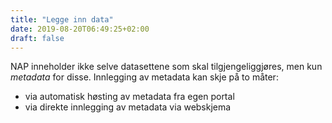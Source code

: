 ```yaml
---
title: "Legge inn data"
date: 2019-08-20T06:49:25+02:00
draft: false
---
```


NAP inneholder ikke selve datasettene som skal tilgjengeliggjøres, men kun *metadata* for disse. Innlegging av metadata kan skje på to måter:

 + via automatisk høsting av metadata fra egen portal
 + via direkte innlegging av metadata via webskjema

